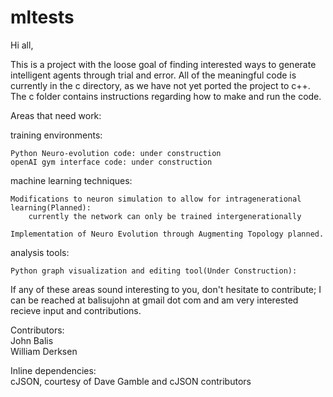 # mltests

Hi all,

This is a project with the loose goal of finding interested ways to generate intelligent agents through trial and error. 
All of the meaningful code is currently in the c directory, as we have not yet ported the project to c++. The c folder contains 
instructions regarding how to make and run the code. 

Areas that need work:

training environments:

	Python Neuro-evolution code: under construction
	openAI gym interface code: under construction

machine learning techniques:

	Modifications to neuron simulation to allow for intragenerational learning(Planned):
		currently the network can only be trained intergenerationally
		
	Implementation of Neuro Evolution through Augmenting Topology planned. 


analysis tools:

	Python graph visualization and editing tool(Under Construction):


If any of these areas sound interesting to you, don't hesitate to contribute; I can be reached at balisujohn at gmail dot com and am very interested recieve
input and contributions.


Contributors:  
John Balis   
William Derksen  

Inline dependencies:  
cJSON, courtesy of Dave Gamble and cJSON contributors
